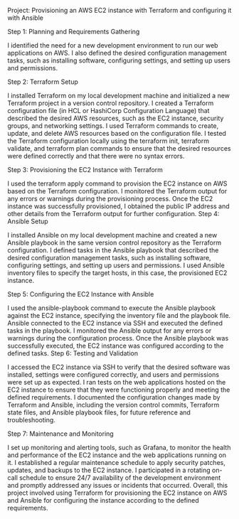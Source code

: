 Project: Provisioning an AWS EC2 instance with Terraform and configuring it with Ansible

Step 1: Planning and Requirements Gathering

I identified the need for a new development environment to run our web applications on AWS.
I  also defined the desired configuration management tasks, such as installing software, configuring settings, and setting up users and permissions.

Step 2: Terraform Setup

I installed Terraform on my local development machine and initialized a new Terraform project in a version control repository.
I created a Terraform configuration file (in HCL or HashiCorp Configuration Language) that described the desired AWS resources, such as the EC2 instance, security groups, and networking settings.
I used Terraform commands to create, update, and delete AWS resources based on the configuration file.
I tested the Terraform configuration locally using the terraform init, terraform validate, and terraform plan commands to ensure that the desired resources were defined correctly and that there were no syntax errors.

Step 3: Provisioning the EC2 Instance with Terraform

I used the terraform apply command to provision the EC2 instance on AWS based on the Terraform configuration.
I monitored the Terraform output for any errors or warnings during the provisioning process.
Once the EC2 instance was successfully provisioned, I obtained the public IP address and other details from the Terraform output for further configuration.
Step 4: Ansible Setup

I installed Ansible on my local development machine and created a new Ansible playbook in the same version control repository as the Terraform configuration.
I defined tasks in the Ansible playbook that described the desired configuration management tasks, such as installing software, configuring settings, and setting up users and permissions.
I used Ansible inventory files to specify the target hosts, in this case, the provisioned EC2 instance.

Step 5: Configuring the EC2 Instance with Ansible

I used the ansible-playbook command to execute the Ansible playbook against the EC2 instance, specifying the inventory file and the playbook file.
Ansible connected to the EC2 instance via SSH and executed the defined tasks in the playbook.
I monitored the Ansible output for any errors or warnings during the configuration process.
Once the Ansible playbook was successfully executed, the EC2 instance was configured according to the defined tasks.
Step 6: Testing and Validation

I accessed the EC2 instance via SSH to verify that the desired software was installed, settings were configured correctly, and users and permissions were set up as expected.
I ran tests on the web applications hosted on the EC2 instance to ensure that they were functioning properly and meeting the defined requirements.
I documented the configuration changes made by Terraform and Ansible, including the version control commits, Terraform state files, and Ansible playbook files, for future reference and troubleshooting.

Step 7: Maintenance and Monitoring

I set up monitoring and alerting tools, such as  Grafana, to monitor the health and performance of the EC2 instance and the web applications running on it.
I established a regular maintenance schedule to apply security patches, updates, and backups to the EC2 instance.
I participated in a rotating on-call schedule to ensure 24/7 availability of the development environment and promptly addressed any issues or incidents that occurred.
Overall, this project involved using Terraform for provisioning the EC2 instance on AWS and Ansible for configuring the instance according to the defined requirements.

